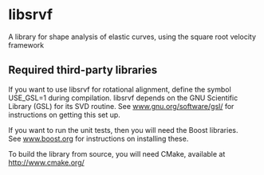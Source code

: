 libsrvf
=======

A library for shape analysis of elastic curves, using the square root 
velocity framework


Required third-party libraries
------------------------------------------------------------------------------
If you want to use libsrvf for rotational alignment, define the symbol 
USE_GSL=1 during compilation.  libsrvf depends on the GNU Scientific Library (GSL)
for its SVD routine.  See www.gnu.org/software/gsl/ for instructions on getting this set up.

If you want to run the unit tests, then you will need the Boost libraries.  
See www.boost.org for instructions on installing these.

To build the library from source, you will need CMake, available at http://www.cmake.org/